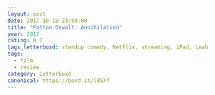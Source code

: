 ```yaml
---
layout: post 
date: 2017-10-18 23:59:00
title: "Patton Oswalt: Annihilation"
year: 2017
rating: 0.7
tags_letterboxd: standup comedy, Netflix, streaming, iPad, Leah
tags:
  - film
  - review
category: Letterboxd
canonical: https://boxd.it/l8SX7
---
```

